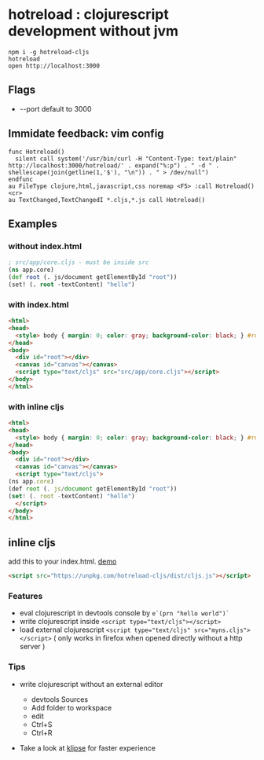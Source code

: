 # hotreload : clojurescript development without jvm

```
npm i -g hotreload-cljs
hotreload
open http://localhost:3000
```

## Flags
* --port default to 3000

## Immidate feedback: vim config
```vimscript
func Hotreload()
  silent call system('/usr/bin/curl -H "Content-Type: text/plain" http://localhost:3000/hotreload/' . expand("%:p") . " -d " . shellescape(join(getline(1,'$'), "\n")) . " > /dev/null")
endfunc
au FileType clojure,html,javascript,css noremap <F5> :call Hotreload()<cr>
au TextChanged,TextChangedI *.cljs,*.js call Hotreload()
```

## Examples
### without index.html
```clojure
; src/app/core.cljs - must be inside src
(ns app.core)
(def root (. js/document getElementById "root"))
(set! (. root -textContent) "hello")
```
### with index.html
```html
<html>
<head>
  <style> body { margin: 0; color: gray; background-color: black; } #root { position: absolute;} </style>
</head>
<body>
  <div id="root"></div>
  <canvas id="canvas"></canvas>
  <script type="text/cljs" src="src/app/core.cljs"></script>
</body>
</html>
```
### with inline cljs
```html
<html>
<head>
  <style> body { margin: 0; color: gray; background-color: black; } #root { position: absolute;} </style>
</head>
<body>
  <div id="root"></div>
  <canvas id="canvas"></canvas>
  <script type="text/cljs">
(ns app.core)
(def root (. js/document getElementById "root"))
(set! (. root -textContent) "hello")
  </script>
</body>
</html>
```


## inline cljs 

add this to your index.html. [demo](http://cljs.ir)
```html
<script src="https://unpkg.com/hotreload-cljs/dist/cljs.js"></script>
```

### Features
* eval clojurescript in devtools console by 
	``e`(prn "hello world")` ``
* write clojurescript inside 
    ```<script type="text/cljs"></script>```
* load external clojurescript 
    ```<script type="text/cljs" src="myns.cljs"></script>```
     ( only works in firefox when opened directly without a http server )

### Tips
* write clojurescript without an external editor 
    * devtools Sources
    * Add folder to workspace
    * edit
    * Ctrl+S
    * Ctrl+R

* Take a look at [klipse](https://github.com/viebel/klipse) for faster experience
